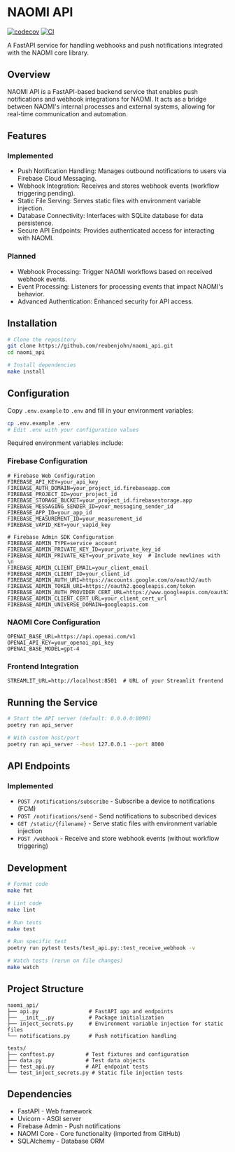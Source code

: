 # NAOMI API

[![codecov](https://codecov.io/gh/reubenjohn/naomi_api/branch/main/graph/badge.svg?token=naomi_api_token_here)](https://codecov.io/gh/reubenjohn/naomi_api/branch/main)
[![CI](https://github.com/reubenjohn/naomi_api/actions/workflows/main.yml/badge.svg)](https://github.com/reubenjohn/naomi_api/actions/workflows/main.yml)

A FastAPI service for handling webhooks and push notifications integrated with the NAOMI core library.

## Overview

NAOMI API is a FastAPI-based backend service that enables push notifications and webhook integrations for NAOMI. It acts as a bridge between NAOMI's internal processes and external systems, allowing for real-time communication and automation.

## Features

### Implemented

* Push Notification Handling: Manages outbound notifications to users via Firebase Cloud Messaging.
* Webhook Integration: Receives and stores webhook events (workflow triggering pending).
* Static File Serving: Serves static files with environment variable injection.
* Database Connectivity: Interfaces with SQLite database for data persistence.
* Secure API Endpoints: Provides authenticated access for interacting with NAOMI.

### Planned

* Webhook Processing: Trigger NAOMI workflows based on received webhook events.
* Event Processing: Listeners for processing events that impact NAOMI's behavior.
* Advanced Authentication: Enhanced security for API access.

## Installation

```bash
# Clone the repository
git clone https://github.com/reubenjohn/naomi_api.git
cd naomi_api

# Install dependencies
make install
```

## Configuration

Copy `.env.example` to `.env` and fill in your environment variables:

```bash
cp .env.example .env
# Edit .env with your configuration values
```

Required environment variables include:

### Firebase Configuration

```
# Firebase Web Configuration
FIREBASE_API_KEY=your_api_key
FIREBASE_AUTH_DOMAIN=your_project_id.firebaseapp.com
FIREBASE_PROJECT_ID=your_project_id
FIREBASE_STORAGE_BUCKET=your_project_id.firebasestorage.app
FIREBASE_MESSAGING_SENDER_ID=your_messaging_sender_id
FIREBASE_APP_ID=your_app_id
FIREBASE_MEASUREMENT_ID=your_measurement_id
FIREBASE_VAPID_KEY=your_vapid_key

# Firebase Admin SDK Configuration
FIREBASE_ADMIN_TYPE=service_account
FIREBASE_ADMIN_PRIVATE_KEY_ID=your_private_key_id
FIREBASE_ADMIN_PRIVATE_KEY=your_private_key  # Include newlines with \n
FIREBASE_ADMIN_CLIENT_EMAIL=your_client_email
FIREBASE_ADMIN_CLIENT_ID=your_client_id
FIREBASE_ADMIN_AUTH_URI=https://accounts.google.com/o/oauth2/auth
FIREBASE_ADMIN_TOKEN_URI=https://oauth2.googleapis.com/token
FIREBASE_ADMIN_AUTH_PROVIDER_CERT_URL=https://www.googleapis.com/oauth2/v1/certs
FIREBASE_ADMIN_CLIENT_CERT_URL=your_client_cert_url
FIREBASE_ADMIN_UNIVERSE_DOMAIN=googleapis.com
```

### NAOMI Core Configuration

```
OPENAI_BASE_URL=https://api.openai.com/v1
OPENAI_API_KEY=your_openai_api_key
OPENAI_BASE_MODEL=gpt-4
```

### Frontend Integration

```
STREAMLIT_URL=http://localhost:8501  # URL of your Streamlit frontend
```

## Running the Service

```bash
# Start the API server (default: 0.0.0.0:8090)
poetry run api_server

# With custom host/port
poetry run api_server --host 127.0.0.1 --port 8000
```

## API Endpoints

### Implemented

* `POST /notifications/subscribe` - Subscribe a device to notifications (FCM)
* `POST /notifications/send` - Send notifications to subscribed devices
* `GET /static/{filename}` - Serve static files with environment variable injection
* `POST /webhook` - Receive and store webhook events (without workflow triggering)

## Development

```bash
# Format code
make fmt

# Lint code
make lint

# Run tests
make test

# Run specific test
poetry run pytest tests/test_api.py::test_receive_webhook -v

# Watch tests (rerun on file changes)
make watch
```

## Project Structure

```
naomi_api/
├── api.py                # FastAPI app and endpoints
├── __init__.py           # Package initialization
├── inject_secrets.py     # Environment variable injection for static files
└── notifications.py      # Push notification handling

tests/
├── conftest.py          # Test fixtures and configuration
├── data.py              # Test data objects
├── test_api.py          # API endpoint tests
└── test_inject_secrets.py # Static file injection tests
```

## Dependencies

* FastAPI - Web framework
* Uvicorn - ASGI server
* Firebase Admin - Push notifications
* NAOMI Core - Core functionality (imported from GitHub)
* SQLAlchemy - Database ORM
